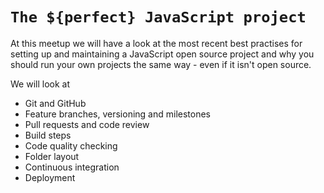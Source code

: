 # `The ${perfect} JavaScript project`

At this meetup we will have a look at the most recent best practises for setting up and maintaining a JavaScript open source project and why you should run your own projects the same way - even if it isn't open source.

We will look at

- Git and GitHub 
- Feature branches, versioning and milestones
- Pull requests and code review
- Build steps
- Code quality checking
- Folder layout
- Continuous integration
- Deployment
